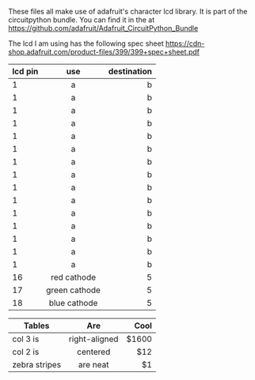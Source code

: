 These files all make use of adafruit's character lcd library. It is part of the circuitpython bundle. You can find it in the at https://github.com/adafruit/Adafruit_CircuitPython_Bundle


The lcd I am using has the following spec sheet https://cdn-shop.adafruit.com/product-files/399/399+spec+sheet.pdf

| lcd pin       | use           | destination  |
| ------------- |:-------------:| ------------:|
| 1             | a             | b            |
| 1             | a             | b            |
| 1             | a             | b            |
| 1             | a             | b            |
| 1             | a             | b            |
| 1             | a             | b            |
| 1             | a             | b            |
| 1             | a             | b            |
| 1             | a             | b            |
| 1             | a             | b            |
| 1             | a             | b            |
| 1             | a             | b            |
| 1             | a             | b            |
| 1             | a             | b            |
| 1             | a             | b            |
| 16            | red cathode   | 5            |
| 17            | green cathode | 5            |
| 18            | blue cathode  | 5            |

| Tables        | Are           | Cool  |
| ------------- |:-------------:| -----:|
| col 3 is      | right-aligned | $1600 |
| col 2 is      | centered      |   $12 |
| zebra stripes | are neat      |    $1 |
